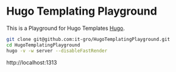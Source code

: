 # Hugo Templating Playground

This is a Playground for Hugo Templates [Hugo](https://gohugo.io/).

```bash
git clone git@github.com:it-gro/HugoTemplatingPlayground.git
cd HugoTemplatingPlayground
hugo -v -w server --disableFastRender
```

http://localhost:1313
